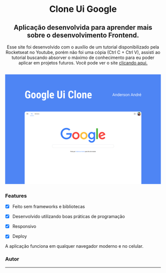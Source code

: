 <h1 align="center">
  Clone Ui Google
</h1>

<h2 align="center">
   Aplicação desenvolvida para aprender mais sobre o desenvolvimento Frontend.
</h2>

<p align="center">Esse site foi desenvolvido com o auxílio de um tutorial disponibilizado pela Rocketseat no Youtube, porém não foi uma cópia (Ctrl C + Ctrl V), assisti ao tutorial buscando absorver o máximo de conhecimento para eu poder aplicar em projetos futuros. Você pode ver o site <a href="https://anderson-andre-p.github.io/clone-google/" target="_blank">clicando aqui.</a>
</p>

<h2 align="center">
  <img alt="Demonstração do clone da página de pesquisa do Google" title="Google Clone" src="https://github.com/Anderson-Andre-P/clone-google/blob/main/Google-Demo.png">
</h2>

### Features

- [x] Feito sem frameworks e bibliotecas
- [x] Desenvolvido utilizando boas práticas de programação
- [x] Responsivo
- [x] Deploy


<p>
  A aplicação funciona em qualquer navegador moderno e no celular.
</p>


### Autor
---

<a href="https://www.linkedin.com/in/anderson-andre-pereira/">
 <img style="border-radius: 50%;" src="https://media-exp1.licdn.com/dms/image/C4D03AQFNJAFWZ2h5nA/profile-displayphoto-shrink_800_800/0/1606771778737?e=1629936000&v=beta&t=mh0jVEGG_fvkE16VwussiwgJdlbK9IkSGPIXMSPKstI" width="100px;" alt=""/>
 <br />